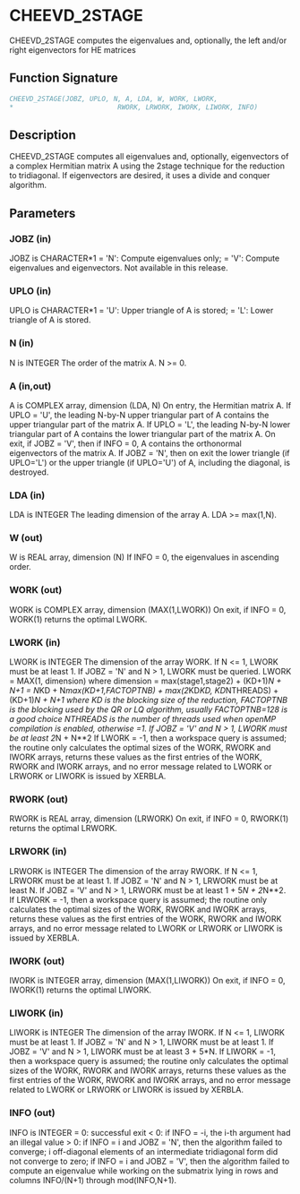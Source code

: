 # CHEEVD_2STAGE

CHEEVD_2STAGE computes the eigenvalues and, optionally, the left and/or right eigenvectors for HE matrices

## Function Signature

```fortran
CHEEVD_2STAGE(JOBZ, UPLO, N, A, LDA, W, WORK, LWORK,
*                          RWORK, LRWORK, IWORK, LIWORK, INFO)
```

## Description


 CHEEVD_2STAGE computes all eigenvalues and, optionally, eigenvectors of a
 complex Hermitian matrix A using the 2stage technique for
 the reduction to tridiagonal.  If eigenvectors are desired, it uses a
 divide and conquer algorithm.


## Parameters

### JOBZ (in)

JOBZ is CHARACTER*1 = 'N': Compute eigenvalues only; = 'V': Compute eigenvalues and eigenvectors. Not available in this release.

### UPLO (in)

UPLO is CHARACTER*1 = 'U': Upper triangle of A is stored; = 'L': Lower triangle of A is stored.

### N (in)

N is INTEGER The order of the matrix A. N >= 0.

### A (in,out)

A is COMPLEX array, dimension (LDA, N) On entry, the Hermitian matrix A. If UPLO = 'U', the leading N-by-N upper triangular part of A contains the upper triangular part of the matrix A. If UPLO = 'L', the leading N-by-N lower triangular part of A contains the lower triangular part of the matrix A. On exit, if JOBZ = 'V', then if INFO = 0, A contains the orthonormal eigenvectors of the matrix A. If JOBZ = 'N', then on exit the lower triangle (if UPLO='L') or the upper triangle (if UPLO='U') of A, including the diagonal, is destroyed.

### LDA (in)

LDA is INTEGER The leading dimension of the array A. LDA >= max(1,N).

### W (out)

W is REAL array, dimension (N) If INFO = 0, the eigenvalues in ascending order.

### WORK (out)

WORK is COMPLEX array, dimension (MAX(1,LWORK)) On exit, if INFO = 0, WORK(1) returns the optimal LWORK.

### LWORK (in)

LWORK is INTEGER The dimension of the array WORK. If N <= 1, LWORK must be at least 1. If JOBZ = 'N' and N > 1, LWORK must be queried. LWORK = MAX(1, dimension) where dimension = max(stage1,stage2) + (KD+1)*N + N+1 = N*KD + N*max(KD+1,FACTOPTNB) + max(2*KD*KD, KD*NTHREADS) + (KD+1)*N + N+1 where KD is the blocking size of the reduction, FACTOPTNB is the blocking used by the QR or LQ algorithm, usually FACTOPTNB=128 is a good choice NTHREADS is the number of threads used when openMP compilation is enabled, otherwise =1. If JOBZ = 'V' and N > 1, LWORK must be at least 2*N + N**2 If LWORK = -1, then a workspace query is assumed; the routine only calculates the optimal sizes of the WORK, RWORK and IWORK arrays, returns these values as the first entries of the WORK, RWORK and IWORK arrays, and no error message related to LWORK or LRWORK or LIWORK is issued by XERBLA.

### RWORK (out)

RWORK is REAL array, dimension (LRWORK) On exit, if INFO = 0, RWORK(1) returns the optimal LRWORK.

### LRWORK (in)

LRWORK is INTEGER The dimension of the array RWORK. If N <= 1, LRWORK must be at least 1. If JOBZ = 'N' and N > 1, LRWORK must be at least N. If JOBZ = 'V' and N > 1, LRWORK must be at least 1 + 5*N + 2*N**2. If LRWORK = -1, then a workspace query is assumed; the routine only calculates the optimal sizes of the WORK, RWORK and IWORK arrays, returns these values as the first entries of the WORK, RWORK and IWORK arrays, and no error message related to LWORK or LRWORK or LIWORK is issued by XERBLA.

### IWORK (out)

IWORK is INTEGER array, dimension (MAX(1,LIWORK)) On exit, if INFO = 0, IWORK(1) returns the optimal LIWORK.

### LIWORK (in)

LIWORK is INTEGER The dimension of the array IWORK. If N <= 1, LIWORK must be at least 1. If JOBZ = 'N' and N > 1, LIWORK must be at least 1. If JOBZ = 'V' and N > 1, LIWORK must be at least 3 + 5*N. If LIWORK = -1, then a workspace query is assumed; the routine only calculates the optimal sizes of the WORK, RWORK and IWORK arrays, returns these values as the first entries of the WORK, RWORK and IWORK arrays, and no error message related to LWORK or LRWORK or LIWORK is issued by XERBLA.

### INFO (out)

INFO is INTEGER = 0: successful exit < 0: if INFO = -i, the i-th argument had an illegal value > 0: if INFO = i and JOBZ = 'N', then the algorithm failed to converge; i off-diagonal elements of an intermediate tridiagonal form did not converge to zero; if INFO = i and JOBZ = 'V', then the algorithm failed to compute an eigenvalue while working on the submatrix lying in rows and columns INFO/(N+1) through mod(INFO,N+1).

